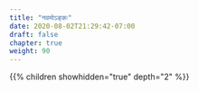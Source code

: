 ```yaml
---
title: "नवमोऽङ्कः"
date: 2020-08-02T21:29:42-07:00
draft: false
chapter: true
weight: 90
---
```


{{% children showhidden="true" depth="2" %}}